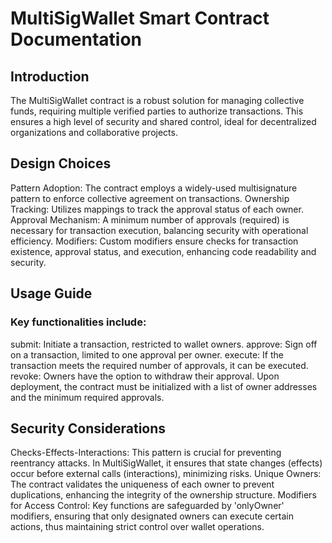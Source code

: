 # MultiSigWallet Smart Contract Documentation

## Introduction

The MultiSigWallet contract is a robust solution for managing collective funds, requiring multiple verified parties to authorize transactions. This ensures a high level of security and shared control, ideal for decentralized organizations and collaborative projects.

## Design Choices

Pattern Adoption: The contract employs a widely-used multisignature pattern to enforce collective agreement on transactions.
Ownership Tracking: Utilizes mappings to track the approval status of each owner.
Approval Mechanism: A minimum number of approvals (required) is necessary for transaction execution, balancing security with operational efficiency.
Modifiers: Custom modifiers ensure checks for transaction existence, approval status, and execution, enhancing code readability and security.

## Usage Guide

### Key functionalities include:

submit: Initiate a transaction, restricted to wallet owners.
approve: Sign off on a transaction, limited to one approval per owner.
execute: If the transaction meets the required number of approvals, it can be executed.
revoke: Owners have the option to withdraw their approval.
Upon deployment, the contract must be initialized with a list of owner addresses and the minimum required approvals.

## Security Considerations

Checks-Effects-Interactions: This pattern is crucial for preventing reentrancy attacks. In MultiSigWallet, it ensures that state changes (effects) occur before external calls (interactions), minimizing risks.
Unique Owners: The contract validates the uniqueness of each owner to prevent duplications, enhancing the integrity of the ownership structure.
Modifiers for Access Control: Key functions are safeguarded by 'onlyOwner' modifiers, ensuring that only designated owners can execute certain actions, thus maintaining strict control over wallet operations.
